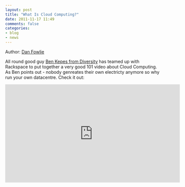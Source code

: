 ```yaml
---
layout: post
title: "What Is Cloud Computing?"
date: 2011-11-17 11:49
comments: false
categories: 
- blog
- news
---
```

Author: [Dan Fowlie](http://trineo.co.nz/crew.html#df)

All round good guy [Ben Kepes from Diversity](http://www.diversity.net.nz) has teamed up with Rackspace to put together a very good 101 video about Cloud Computing. As Ben points out - nobody genreates their own electricty anymore so why run your own datacentre. Check it out:



<iframe width="560" height="315" src="http://www.youtube.com/embed/hjrdThuwpZ0" frameborder="0"></iframe>



